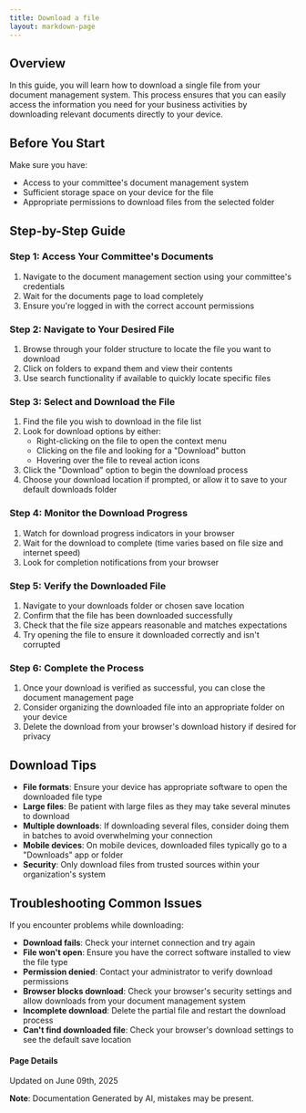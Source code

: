 ```yaml
---
title: Download a file
layout: markdown-page
---
```

## Overview

In this guide, you will learn how to download a single file from your document management system. This process ensures that you can easily access the information you need for your business activities by downloading relevant documents directly to your device.

## Before You Start

Make sure you have:
- Access to your committee's document management system
- Sufficient storage space on your device for the file
- Appropriate permissions to download files from the selected folder

## Step-by-Step Guide

### Step 1: Access Your Committee's Documents
1. Navigate to the document management section using your committee's credentials
2. Wait for the documents page to load completely
3. Ensure you're logged in with the correct account permissions

### Step 2: Navigate to Your Desired File
1. Browse through your folder structure to locate the file you want to download
2. Click on folders to expand them and view their contents
3. Use search functionality if available to quickly locate specific files

### Step 3: Select and Download the File
1. Find the file you wish to download in the file list
2. Look for download options by either:
   - Right-clicking on the file to open the context menu
   - Clicking on the file and looking for a "Download" button
   - Hovering over the file to reveal action icons
3. Click the "Download" option to begin the download process
4. Choose your download location if prompted, or allow it to save to your default downloads folder

### Step 4: Monitor the Download Progress
1. Watch for download progress indicators in your browser
2. Wait for the download to complete (time varies based on file size and internet speed)
3. Look for completion notifications from your browser

### Step 5: Verify the Downloaded File
1. Navigate to your downloads folder or chosen save location
2. Confirm that the file has been downloaded successfully
3. Check that the file size appears reasonable and matches expectations
4. Try opening the file to ensure it downloaded correctly and isn't corrupted

### Step 6: Complete the Process
1. Once your download is verified as successful, you can close the document management page
2. Consider organizing the downloaded file into an appropriate folder on your device
3. Delete the download from your browser's download history if desired for privacy

## Download Tips

- **File formats**: Ensure your device has appropriate software to open the downloaded file type
- **Large files**: Be patient with large files as they may take several minutes to download
- **Multiple downloads**: If downloading several files, consider doing them in batches to avoid overwhelming your connection
- **Mobile devices**: On mobile devices, downloaded files typically go to a "Downloads" app or folder
- **Security**: Only download files from trusted sources within your organization's system

## Troubleshooting Common Issues

If you encounter problems while downloading:

- **Download fails**: Check your internet connection and try again
- **File won't open**: Ensure you have the correct software installed to view the file type
- **Permission denied**: Contact your administrator to verify download permissions
- **Browser blocks download**: Check your browser's security settings and allow downloads from your document management system
- **Incomplete download**: Delete the partial file and restart the download process
- **Can't find downloaded file**: Check your browser's download settings to see the default save location

#### Page Details
Updated on June 09th, 2025

**Note**: Documentation Generated by AI, mistakes may be present.